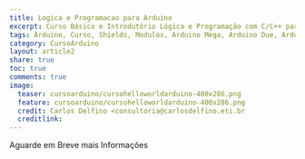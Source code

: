 ```yaml
---
title: Logica e Programacao para Arduino
excerpt: Curso Básico e Introdutório Lógica e Programação com C/C++ para Arduino
tags: Arduino, Curso, Shields, Modulos, Arduino Mega, Arduino Due, Arduino Uno, Lógica, Programação, FIFO, Algoritimos, Estruturas de Dados, Assembly, AVR, ATMega, ATTiny, ARM
category: CursoArduino
layout: article2
share: true
toc: true
comments: true
image:
  teaser: cursoarduino/cursohelloworldarduino-400x286.png
  feature: cursoarduino/cursohelloworldarduino-400x286.png
  credit: Carlos Delfino <consultoria@carlosdelfino.eti.br
  creditlink: 
---
```

Aguarde em Breve mais Informações
